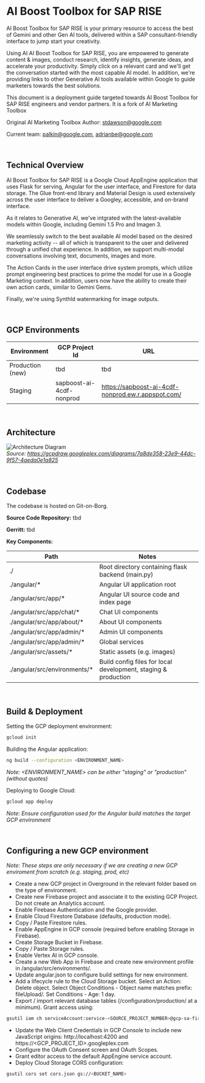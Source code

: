 # AI Boost Toolbox for SAP RISE

AI Boost Toolbox for SAP RISE is your primary resource to access the best of Gemini and other Gen AI tools, delivered within a SAP consultant-friendly interface to jump start your creativity.

Using AI AI Boost Toolbox for SAP RISE, you are empowered to generate content & images, conduct research, identify insights, generate ideas, and accelerate your productivity. Simply click on a relevant card and we'll get the conversation started with the most capable AI model. In addition, we're providing links to other Generative AI tools available within Google to guide marketers towards the best solutions.

This document is a deployment guide targeted towards AI Boost Toolbox for SAP RISE engineers and vendor partners.
It is a fork of AI Marketing Toolbox

Original AI Marketing Toolbox Author: <stdawson@google.com>

Current team: palkin@google.com, adrianbe@google.com

<br/>

## Technical Overview

AI Boost Toolbox for SAP RISE is a Google Cloud AppEngine application that uses Flask for serving, Angular for the user interface, and Firestore for data storage. The Glue front-end library and Material Design is used extensively across the user interface to deliver a Googley, accessible, and on-brand interface.

As it relates to Generative AI, we've intgrated with the latest-available models within Google, including Gemini 1.5 Pro and Imagen 3.

We seamlessly switch to the best available AI model based on the desired marketing activity -- all of which is transparent to the user and delivered through a unified chat experience. In addition, we support multi-modal conversations involving text, documents, images and more.

The Action Cards in the user interface drive system prompts, which utilize prompt engineering best practices to prime the model for use in a Google Marketing context. In addition, users now have the ability to create their own action cards, similar to Gemini Gems.

Finally, we're using SynthId watermarking for image outputs.

<br/>

## GCP Environments

| Environment      | GCP Project Id                          | URL                                                        |
| ---------------- | --------------------------------------- | ---------------------------------------------------------- |
| Production (new) | tbd                                     | tbd                                                        |
| Staging          | sapboost-ai-4cdf-nonprod                | https://sapboost-ai-4cdf-nonprod.ew.r.appspot.com/         |

<br/>

## Architecture

![Architecture Diagram](architecture.png)<br/>
_Source: https://gcpdraw.googleplex.com/diagrams/7a8de358-23e9-44dc-9f57-4aeda0e1a825_

<br/>

## Codebase

The codebase is hosted on Git-on-Borg.

**Source Code Repository:** tbd

**Gerritt:** tbd

**Key Components:**

| Path                         | Notes |
| ---------------------------- | ----- |
| ./                           | Root directory containing flask backend (main.py) |
| ./angular/*                  | Angular UI application root |
| ./angular/src/app/*          | Angular UI source code and index page |
| ./angular/src/app/chat/*     | Chat UI components |
| ./angular/src/app/about/*    | About UI components |
| ./angular/src/app/admin/*    | Admin UI components |
| ./angular/src/app/admin/*    | Global services |
| ./angular/src/assets/*       | Static assets (e.g. images) |
| ./angular/src/environments/* | Build config files for local development, staging & production |
<br/>

## Build & Deployment

Setting the GCP deployment environment:

```bash
gcloud init
```

Building the Angular application:

```bash
ng build --configuration <ENVIRONMENT_NAME>
```

_Note: <ENVIRONMENT_NAME> can be either "staging" or "production" (without quotes)_

Deploying to Google Cloud:

```bash
gcloud app deploy
```

_Note: Ensure configuration used for the Angular build matches the target GCP environment_

<br/>

## Configuring a new GCP environment

_Note: These steps are only necessary if we are creating a new GCP enviroment from scratch (e.g. staging, prod, etc)_

- Create a new GCP project in Overground in the relevant folder based on the type of environment.
- Create new Firebase project and associate it to the existing GCP Project. Do not create an Analytics account.
- Enable Firebase Authentication and the Google provider.
- Enable Cloud Firestore Database (defaults, production mode).
- Copy / Paste Firestore rules.
- Enable AppEngine in GCP console (required before enabling Storage in Firebase).
- Create Storage Bucket in Firebase.
- Copy / Paste Storage rules.
- Enable Vertex AI in GCP console.
- Create a new Web App in Firebase and create new environment profile in /angular/src/environments/.
- Update angular.json to configure build settings for new environment.
- Add a lifecycle rule to the Cloud Storage bucket. Select an Action: Delete object. Select Object Conditions - Object name matches prefix: fileUpload/. Set Conditions - Age: 1 day.
- Export / import relevant database tables (/configuration/production/ at a minimum). Grant access using:
```bash
gsutil iam ch serviceAccount:service-<SOURCE_PROJECT_NUMBER>@gcp-sa-firestore.iam.gserviceaccount.com:roles/storage.admin gs://<TARGET_BUCKET_NAME>
```
- Update the Web Client Credentials in GCP Console to include new JavaScript origins: http://localhost:4200 and https://<GCP_PROJECT_ID>.googleplex.com
- Configure the OAuth Consent screen and OAuth Scopes.
- Grant editor access to the default AppEngine service account.
- Deploy Cloud Storage CORS configuration:
```bash
gsutil cors set cors.json gs://<BUCKET_NAME>
```
